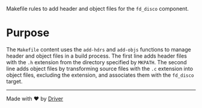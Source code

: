 <!--------------------------------------------------------------------------------->
<!-- IMPORTANT: This file is auto-generated by Driver (https://driver.ai). -------->
<!-- Manual edits may be overwritten on future commits. --------------------------->
<!--------------------------------------------------------------------------------->

Makefile rules to add header and object files for the `fd_disco` component.

# Purpose
The `Makefile` content uses the `add-hdrs` and `add-objs` functions to manage header and object files in a build process. The first line adds header files with the `.h` extension from the directory specified by `MKPATH`. The second line adds object files by transforming source files with the `.c` extension into object files, excluding the extension, and associates them with the `fd_disco` target.

---
Made with ❤️ by [Driver](https://www.driver.ai/)